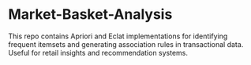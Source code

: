 # Market-Basket-Analysis
This repo contains Apriori and Eclat implementations for identifying frequent itemsets and generating association rules in transactional data. Useful for retail insights and recommendation systems. 
